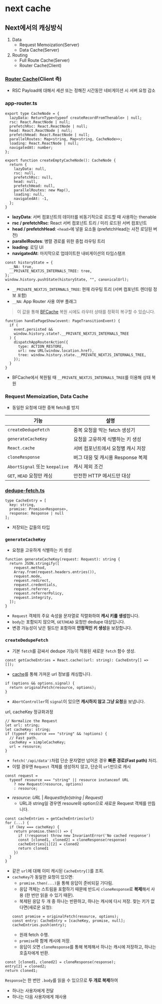 # next cache

## Next에서의 캐싱방식

1. Data
   - Request Memoization(Server)
   - Data Cache(Server)
2. Routing
   - Full Route Cache(Server)
   - Router Cache(Client)

### [Router Cache](https://nextjs.org/docs/app/deep-dive/caching#client-side-router-cache)(Client 측)

- RSC Payload에 대해서 세션 또는 정해진 시간동안 네비게이션 시 서버 요청 감소

### app-router.ts

```tsx
export type CacheNode = {
  lazyData: ReturnType<typeof createRecordFromThenable> | null;
  rsc: React.ReactNode | null;
  prefetchRsc: React.ReactNode | null;
  head: React.ReactNode | null;
  prefetchHead: React.ReactNode | null;
  parallelRoutes: Map<string, Map<string, CacheNode>>;
  loading: React.ReactNode | null;
  navigatedAt: number;
};

export function createEmptyCacheNode(): CacheNode {
  return {
    lazyData: null,
    rsc: null,
    prefetchRsc: null,
    head: null,
    prefetchHead: null,
    parallelRoutes: new Map(),
    loading: null,
    navigatedAt: -1,
  };
}
```

- **lazyData**: 서버 컴포넌트의 데이터를 비동기적으로 로드할 때 사용하는 thenable
- **rsc / prefetchRsc**: React 서버 컴포넌트 트리 / 미리 로드된 서버 컴포넌트
- **head / prefetchHead**: `<head>`에 넣을 요소들 (prefetchHead는 사전 로딩된 버전)
- **parallelRoutes**: 병렬 경로를 위한 중첩 라우팅 트리
- **loading**: 로딩 UI
- **navigatedAt**: 마지막으로 업데이트한 내비게이션의 타임스탬프

```tsx
const historyState = {
  __NA: true,
  __PRIVATE_NEXTJS_INTERNALS_TREE: tree,
};
window.history.pushState(historyState, "", canonicalUrl);
```

- `__PRIVATE_NEXTJS_INTERNALS_TREE`: 현재 라우팅 트리 (서버 컴포넌트 렌더링 정보 포함)
- `__NA`: App Router 사용 여부 플래그

> 이 값을 통해 [BFCache](https://kghworks.tistory.com/117) 복원 시에도 라우터 상태를 정확히 복구할 수 있습니다.

```tsx
function handlePageShow(event: PageTransitionEvent) {
  if (
    event.persisted &&
    window.history.state?.__PRIVATE_NEXTJS_INTERNALS_TREE
  ) {
    dispatchAppRouterAction({
      type: ACTION_RESTORE,
      url: new URL(window.location.href),
      tree: window.history.state.__PRIVATE_NEXTJS_INTERNALS_TREE,
    });
  }
}
```

- BFCache에서 복원될 때 `__PRIVATE_NEXTJS_INTERNALS_TREE`를 이용해 상태 복원

### Request Memoization, Data Cache

- 동일한 요청에 대한 중복 fetch를 방지

| 기능                           | 설명                               |
| ------------------------------ | ---------------------------------- |
| `createDedupeFetch`            | 중복 요청을 막는 fetch 생성기      |
| `generateCacheKey`             | 요청을 고유하게 식별하는 키 생성   |
| `React.cache`                  | 서버 컴포넌트에서 요청별 캐시 저장 |
| `cloneResponse`                | 버그 대응 및 캐시용 Response 복제  |
| `AbortSignal` 또는 `keepalive` | 캐시 제외 조건                     |
| `GET`, `HEAD` 요청만 캐싱      | 안전한 HTTP 메서드만 대상          |

### [dedupe-fetch.ts](https://github.com/vercel/next.js/blob/canary/packages/next/src/server/lib/dedupe-fetch.ts)

```tsx
type CacheEntry = [
  key: string,
  promise: Promise<Response>,
  response: Response | null
];
```

- 저장되는 값들의 타입

### `generateCacheKey`

- 요청을 고유하게 식별하는 키 생성

```tsx
function generateCacheKey(request: Request): string {
  return JSON.stringify([
    request.method,
    Array.from(request.headers.entries()),
    request.mode,
    request.redirect,
    request.credentials,
    request.referrer,
    request.referrerPolicy,
    request.integrity,
  ]);
}
```

- `Request` 객체의 주요 속성을 문자열로 직렬화하여 **캐시 키를 생성**합니다.
- `body`는 포함되지 않으며, `GET`/`HEAD` 요청만 dedupe 대상입니다.
- 변경 가능성이 낮은 필드만 포함하여 **안정적인 키 생성**을 보장합니다.

### `createDedupeFetch`

- 기본 `fetch`를 감싸서 dedupe 기능이 적용된 새로운 `fetch` 함수 생성.

```tsx
const getCacheEntries = React.cache((url: string): CacheEntry[] => []);
```

- [cache](https://ko.react.dev/reference/react/cache)를 통해 가져온 url 정보를 캐싱합니다.

```tsx
if (options && options.signal) {
  return originalFetch(resource, options);
}
```

- `AbortController`의 `signal`이 있으면 **캐시하지 않고 그냥 요청**을 보냅니다.

url, cacheKey 정규화과정

```tsx
// Normalize the Request
let url: string;
let cacheKey: string;
if (typeof resource === "string" && !options) {
  // Fast path.
  cacheKey = simpleCacheKey;
  url = resource;
}
```

- `fetch('/api/data')`처럼 단순 문자열만 넘어온 경우 **빠른 경로(Fast path)** 처리.
- 이럴 경우엔 `Request` 객체를 생성하지 않고, 단순히 `url`만으로 캐시

```tsx
const request =
  typeof resource === "string" || resource instanceof URL
    ? new Request(resource, options)
    : resource;
```

- _resource_: _URL_ | _RequestInfo(string | Request)_
  - URL과 string일 경우엔 resoure와 option으로 새로운 Request 객체를 만듭니다.

```tsx
const cacheEntries = getCacheEntries(url)
for (...) {
  if (key === cacheKey) {
    return promise.then(() => {
      if (!response) throw new InvariantError('No cached response')
      const [cloned1, cloned2] = cloneResponse(response)
      cacheEntries[i][2] = cloned2
      return cloned1
    })
  }
}
```

- 같은 `url`에 대해 이미 캐시된 `CacheEntry[]`를 조회.
- `cacheKey`가 동일한 요청이 있으면:
  - `promise.then(...)`을 통해 응답이 준비되길 기다림.
  - 응답 객체는 스트림을 포함하기 때문에 반드시 `cloneResponse`로 **복제**해서 사용 (한 번만 읽을 수 있기 때문).
  - 복제된 응답 두 개 중 하나는 반환하고, 하나는 캐시에 다시 저장.
  찾는 키가 없다면(새로운 요청):
  ```tsx
  const promise = originalFetch(resource, options);
  const entry: CacheEntry = [cacheKey, promise, null];
  cacheEntries.push(entry);
  ```
  - 원래 fetch 수행.
  - `promise`와 함께 캐시에 저장.
  - 응답이 오면 `cloneResponse`를 통해 복제해서 하나는 캐시에 저장하고, 하나는 호출자에게 반환.

```tsx
const [cloned1, cloned2] = cloneResponse(response);
entry[2] = cloned2;
return cloned1;
```

`Response`는 한 번만 `.body`를 읽을 수 있으므로 **두 개로 복제**하여

- 하나는 사용자에게 전달
- 하나는 다음 사용자에게 재사용
